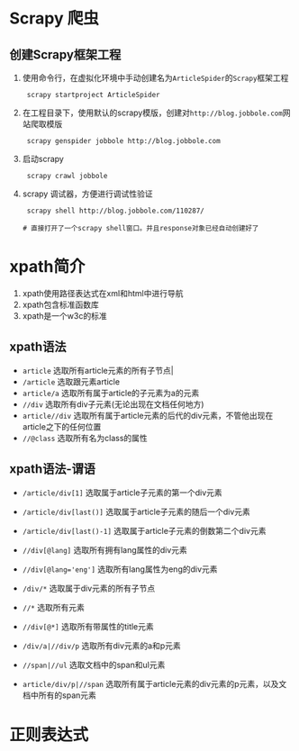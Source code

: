 # Scrapy 爬虫

## 创建Scrapy框架工程

1. 使用命令行，在虚拟化环境中手动创建名为`ArticleSpider`的`Scrapy`框架工程

    ```sybase
     scrapy startproject ArticleSpider
    ```
2. 在工程目录下，使用默认的scrapy模版，创建对`http://blog.jobbole.com`网站爬取模版
    ```sybase
     scrapy genspider jobbole http://blog.jobbole.com
    ```
3. 启动scrapy
    ```sybase
     scrapy crawl jobbole
    ```
4. scrapy 调试器，方便进行调试性验证
    ```sybase
     scrapy shell http://blog.jobbole.com/110287/
  
    # 直接打开了一个scrapy shell窗口。并且response对象已经自动创建好了
    ```
    
# xpath简介

1. xpath使用路径表达式在xml和html中进行导航
2. xpath包含标准函数库
3. xpath是一个w3c的标准


## xpath语法

- `article` 选取所有article元素的所有子节点|
- `/article` 选取跟元素article
- `article/a` 选取所有属于article的子元素为a的元素
- `//div` 选取所有div子元素(无论出现在文档任何地方)
- `article//div` 选取所有属于article元素的后代的div元素，不管他出现在article之下的任何位置
- `//@class` 选取所有名为class的属性

## xpath语法-谓语

- `/article/div[1]` 选取属于article子元素的第一个div元素
- `/article/div[last()]` 选取属于article子元素的随后一个div元素
- `/article/div[last()-1]` 选取属于article子元素的倒数第二个div元素
- `//div[@lang]` 选取所有拥有lang属性的div元素
- `//div[@lang='eng']` 选取所有lang属性为eng的div元素


- `/div/*` 选取属于div元素的所有子节点
- `//*` 选取所有元素
- `//div[@*]` 选取所有带属性的title元素
- `/div/a|//div/p` 选取所有div元素的a和p元素
- `//span|//ul` 选取文档中的span和ul元素
- `article/div/p|//span` 选取所有属于article元素的div元素的p元素，以及文档中所有的span元素
 


# 正则表达式